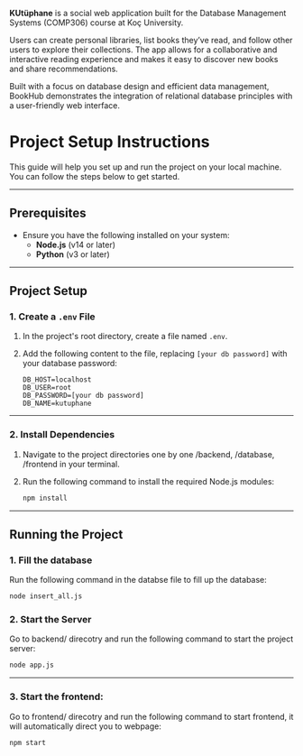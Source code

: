 **KUtüphane** is a social web application built for the Database Management Systems (COMP306) course at Koç University. 

Users can create personal libraries, list books they’ve read, and follow other users to explore their collections. The app allows for a collaborative and interactive reading experience and makes it easy to discover new books and share recommendations. 

Built with a focus on database design and efficient data management, BookHub demonstrates the integration of relational database principles with a user-friendly web interface.

# Project Setup Instructions

This guide will help you set up and run the project on your local machine. You can follow the steps below to get started.

---

## Prerequisites

- Ensure you have the following installed on your system:
  - **Node.js** (v14 or later)
  - **Python** (v3 or later)

---

## Project Setup

### 1. Create a `.env` File
1. In the project's root directory, create a file named `.env`.
2. Add the following content to the file, replacing `[your db password]` with your database password:

    ```plaintext
    DB_HOST=localhost
    DB_USER=root
    DB_PASSWORD=[your db password]
    DB_NAME=kutuphane
    ```

---

### 2. Install Dependencies
1. Navigate to the project directories one by one /backend, /database, /frontend in your terminal.
2. Run the following command to install the required Node.js modules:

    ```bash
    npm install
    ```
---

## Running the Project

### 1. Fill the database
Run the following command in the databse file to fill up the database:
  ```bash
  node insert_all.js  
  ```

### 2. Start the Server
Go to backend/ direcotry and run the following command to start the project server:

  ```bash
  node app.js  
  ```
---

### 3. Start the frontend: 
Go to frontend/ direcotry and run the following command to start frontend, it will automatically direct you to webpage:
  ```bash
  npm start  
  ```

